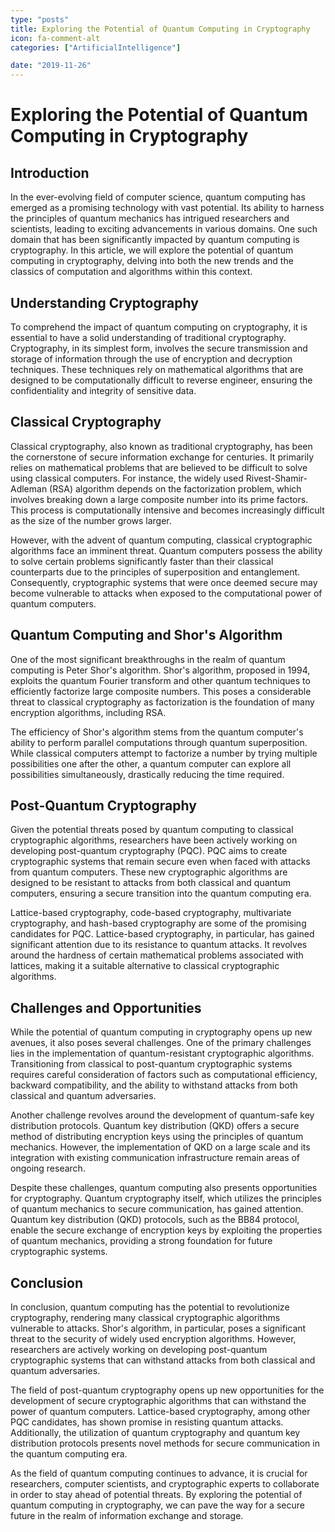 ```yaml
---
type: "posts"
title: Exploring the Potential of Quantum Computing in Cryptography
icon: fa-comment-alt
categories: ["ArtificialIntelligence"]

date: "2019-11-26"
---
```




# Exploring the Potential of Quantum Computing in Cryptography

## Introduction
In the ever-evolving field of computer science, quantum computing has emerged as a promising technology with vast potential. Its ability to harness the principles of quantum mechanics has intrigued researchers and scientists, leading to exciting advancements in various domains. One such domain that has been significantly impacted by quantum computing is cryptography. In this article, we will explore the potential of quantum computing in cryptography, delving into both the new trends and the classics of computation and algorithms within this context.

## Understanding Cryptography
To comprehend the impact of quantum computing on cryptography, it is essential to have a solid understanding of traditional cryptography. Cryptography, in its simplest form, involves the secure transmission and storage of information through the use of encryption and decryption techniques. These techniques rely on mathematical algorithms that are designed to be computationally difficult to reverse engineer, ensuring the confidentiality and integrity of sensitive data.

## Classical Cryptography
Classical cryptography, also known as traditional cryptography, has been the cornerstone of secure information exchange for centuries. It primarily relies on mathematical problems that are believed to be difficult to solve using classical computers. For instance, the widely used Rivest-Shamir-Adleman (RSA) algorithm depends on the factorization problem, which involves breaking down a large composite number into its prime factors. This process is computationally intensive and becomes increasingly difficult as the size of the number grows larger.

However, with the advent of quantum computing, classical cryptographic algorithms face an imminent threat. Quantum computers possess the ability to solve certain problems significantly faster than their classical counterparts due to the principles of superposition and entanglement. Consequently, cryptographic systems that were once deemed secure may become vulnerable to attacks when exposed to the computational power of quantum computers.

## Quantum Computing and Shor's Algorithm
One of the most significant breakthroughs in the realm of quantum computing is Peter Shor's algorithm. Shor's algorithm, proposed in 1994, exploits the quantum Fourier transform and other quantum techniques to efficiently factorize large composite numbers. This poses a considerable threat to classical cryptography as factorization is the foundation of many encryption algorithms, including RSA.

The efficiency of Shor's algorithm stems from the quantum computer's ability to perform parallel computations through quantum superposition. While classical computers attempt to factorize a number by trying multiple possibilities one after the other, a quantum computer can explore all possibilities simultaneously, drastically reducing the time required.

## Post-Quantum Cryptography
Given the potential threats posed by quantum computing to classical cryptographic algorithms, researchers have been actively working on developing post-quantum cryptography (PQC). PQC aims to create cryptographic systems that remain secure even when faced with attacks from quantum computers. These new cryptographic algorithms are designed to be resistant to attacks from both classical and quantum computers, ensuring a secure transition into the quantum computing era.

Lattice-based cryptography, code-based cryptography, multivariate cryptography, and hash-based cryptography are some of the promising candidates for PQC. Lattice-based cryptography, in particular, has gained significant attention due to its resistance to quantum attacks. It revolves around the hardness of certain mathematical problems associated with lattices, making it a suitable alternative to classical cryptographic algorithms.

## Challenges and Opportunities
While the potential of quantum computing in cryptography opens up new avenues, it also poses several challenges. One of the primary challenges lies in the implementation of quantum-resistant cryptographic algorithms. Transitioning from classical to post-quantum cryptographic systems requires careful consideration of factors such as computational efficiency, backward compatibility, and the ability to withstand attacks from both classical and quantum adversaries.

Another challenge revolves around the development of quantum-safe key distribution protocols. Quantum key distribution (QKD) offers a secure method of distributing encryption keys using the principles of quantum mechanics. However, the implementation of QKD on a large scale and its integration with existing communication infrastructure remain areas of ongoing research.

Despite these challenges, quantum computing also presents opportunities for cryptography. Quantum cryptography itself, which utilizes the principles of quantum mechanics to secure communication, has gained attention. Quantum key distribution (QKD) protocols, such as the BB84 protocol, enable the secure exchange of encryption keys by exploiting the properties of quantum mechanics, providing a strong foundation for future cryptographic systems.

## Conclusion
In conclusion, quantum computing has the potential to revolutionize cryptography, rendering many classical cryptographic algorithms vulnerable to attacks. Shor's algorithm, in particular, poses a significant threat to the security of widely used encryption algorithms. However, researchers are actively working on developing post-quantum cryptographic systems that can withstand attacks from both classical and quantum adversaries.

The field of post-quantum cryptography opens up new opportunities for the development of secure cryptographic algorithms that can withstand the power of quantum computers. Lattice-based cryptography, among other PQC candidates, has shown promise in resisting quantum attacks. Additionally, the utilization of quantum cryptography and quantum key distribution protocols presents novel methods for secure communication in the quantum computing era.

As the field of quantum computing continues to advance, it is crucial for researchers, computer scientists, and cryptographic experts to collaborate in order to stay ahead of potential threats. By exploring the potential of quantum computing in cryptography, we can pave the way for a secure future in the realm of information exchange and storage.